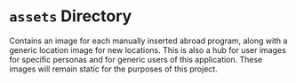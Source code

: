 # `assets` Directory


Contains an image for each manually inserted abroad program, along with a generic location image for new locations. This is also a hub for user images for specific personas and for generic users of this application. These images will remain static for the purposes of this project. 
